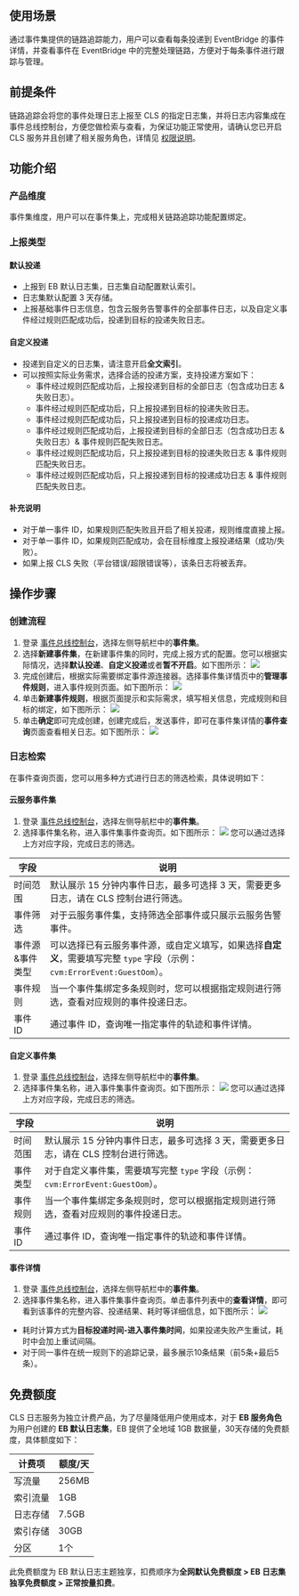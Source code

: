 ## 使用场景
通过事件集提供的链路追踪能力，用户可以查看每条投递到 EventBridge 的事件详情，并查看事件在 EventBridge 中的完整处理链路，方便对于每条事件进行跟踪与管理。

## 前提条件
链路追踪会将您的事件处理日志上报至 CLS 的指定日志集，并将日志内容集成在事件总线控制台，方便您做检索与查看，为保证功能正常使用，请确认您已开启 CLS 服务并且创建了相关服务角色，详情见 [权限说明](https://cloud.tencent.com/document/product/614/47110)。

## 功能介绍
### 产品维度
事件集维度，用户可以在事件集上，完成相关链路追踪功能配置绑定。

### 上报类型
#### 默认投递	
- 上报到 EB 默认日志集，日志集自动配置默认索引。
- 日志集默认配置 3 天存储。
- 上报基础事件日志信息，包含云服务告警事件的全部事件日志，以及自定义事件经过规则匹配成功后，投递到目标的投递失败日志。

#### 自定义投递
- 投递到自定义的日志集，请注意开启**全文索引**。
- 可以按照实际业务需求，选择合适的投递方案，支持投递方案如下：
    - 事件经过规则匹配成功后，上报投递到目标的全部日志（包含成功日志 & 失败日志）。
    - 事件经过规则匹配成功后，只上报投递到目标的投递失败日志。
    - 事件经过规则匹配成功后，只上报投递到目标的投递成功日志。
    - 事件经过规则匹配成功后，上报投递到目标的全部日志（包含成功日志 & 失败日志）& 事件规则匹配失败日志。
    - 事件经过规则匹配成功后，只上报投递到目标的投递失败日志 & 事件规则匹配失败日志。
    - 事件经过规则匹配成功后，只上报投递到目标的投递成功日志 & 事件规则匹配失败日志。

#### 补充说明
- 对于单一事件 ID，如果规则匹配失败且开启了相关投递，规则维度直接上报。
- 对于单一事件 ID，如果规则匹配成功，会在目标维度上报投递结果（成功/失败）。
- 如果上报 CLS 失败（平台错误/超限错误等），该条日志将被丢弃。



## 操作步骤
### 创建流程
1. 登录 [事件总线控制台](https://console.cloud.tencent.com/eb/)，选择左侧导航栏中的**事件集**。
2. 选择**新建事件集**，在新建事件集的同时，完成上报方式的配置。您可以根据实际情况，选择**默认投递**、**自定义投递**或者**暂不开启**。如下图所示：
![](https://qcloudimg.tencent-cloud.cn/raw/6cd88e7693637d2418e65517623721ef.png)
3. 完成创建后，根据实际需要绑定事件源连接器。选择事件集详情页中的**管理事件规则**，进入事件规则页面。如下图所示：
![](https://qcloudimg.tencent-cloud.cn/raw/5949863986d51b45f1c052b21264701d.png)
4. 单击**新建事件规则**，根据页面提示和实际需求，填写相关信息，完成规则和目标的绑定，如下图所示：
![](https://qcloudimg.tencent-cloud.cn/raw/d0d27d70588a8012e84c1f8bf32fccd7.png)
5. 单击**确定**即可完成创建，创建完成后，发送事件，即可在事件集详情的**事件查询**页面查看相关日志。如下图所示：
![](https://qcloudimg.tencent-cloud.cn/raw/2a131d583a130c0322020e90c5694b80.png)

### 日志检索
在事件查询页面，您可以用多种方式进行日志的筛选检索，具体说明如下：
#### 云服务事件集
1. 登录 [事件总线控制台](https://console.cloud.tencent.com/eb/)，选择左侧导航栏中的**事件集**。
2. 选择事件集名称，进入事件集事件查询页。如下图所示：
![](https://qcloudimg.tencent-cloud.cn/raw/3b560f93a9229923118398839867fc6a.png)
 您可以通过选择上方对应字段，完成日志的筛选。
 <table>
<thead>
<tr>
<th>字段</th>
<th>说明</th>
</tr>
</thead>
<tbody><tr>
<td>时间范围</td>
<td>默认展示 15 分钟内事件日志，最多可选择 3 天，需要更多日志，请在 CLS 控制台进行筛选。</td>
</tr>
<tr>
<td>事件筛选</td>
<td>对于云服务事件集，支持筛选全部事件或只展示云服务告警事件。</td>
</tr>
<tr>
<td>事件源&amp;事件类型</td>
<td>可以选择已有云服务事件源，或自定义填写，如果选择<strong>自定义</strong>，需要填写完整 <code>type</code> 字段（示例：<code>cvm:ErrorEvent:GuestOom</code>）。</td>
</tr>
<tr>
<td>事件规则</td>
<td>当一个事件集绑定多条规则时，您可以根据指定规则进行筛选，查看对应规则的事件投递日志。</td>
</tr>
<tr>
<td>事件 ID</td>
<td>通过事件 ID，查询唯一指定事件的轨迹和事件详情。</td>
</tr>
</tbody></table>
 
 
 
#### 自定义事件集
1. 登录 [事件总线控制台](https://console.cloud.tencent.com/eb/)，选择左侧导航栏中的**事件集**。
2. 选择事件集名称，进入事件集事件查询页。如下图所示：
![](https://qcloudimg.tencent-cloud.cn/raw/1b4a4cf153b35c1999d7e9e229c77eea.png)
 您可以通过选择上方对应字段，完成日志的筛选。
 <table>
<thead>
<tr>
<th>字段</th>
<th>说明</th>
</tr>
</thead>
<tbody><tr>
<td>时间范围</td>
<td>默认展示 15 分钟内事件日志，最多可选择 3 天，需要更多日志，请在 CLS 控制台进行筛选。</td>
</tr>
<tr>
<td>事件类型</td>
<td>对于自定义事件集，需要填写完整 <code>type</code> 字段（示例：<code>cvm:ErrorEvent:GuestOom</code>）。</td>
</tr>
<tr>
<td>事件规则</td>
<td>当一个事件集绑定多条规则时，您可以根据指定规则进行筛选，查看对应规则的事件投递日志。</td>
</tr>
<tr>
<td>事件 ID</td>
<td>通过事件 ID，查询唯一指定事件的轨迹和事件详情。</td>
</tr>
</tbody></table>

 
#### 事件详情
1. 登录 [事件总线控制台](https://console.cloud.tencent.com/eb/)，选择左侧导航栏中的**事件集**。
2. 选择事件集名称，进入事件集事件查询页。单击事件列表中的**查看详情**，即可看到该事件的完整内容、投递结果、耗时等详细信息，如下图所示：
![](https://qcloudimg.tencent-cloud.cn/raw/b751c83574bdf6e30c1f7d6fbdf2d3c8.png)
  - 耗时计算方式为**目标投递时间-进入事件集时间**，如果投递失败产生重试，耗时中会加上重试间隔。
  - 对于同一事件在统一规则下的追踪记录，最多展示10条结果（前5条+最后5条）。

## 免费额度
CLS 日志服务为独立计费产品，为了尽量降低用户使用成本，对于 **EB 服务角色**为用户创建的 **EB 默认日志集**，EB 提供了全地域 1GB 数据量，30天存储的免费额度，具体额度如下：
<table>
<thead>
<tr>
<th>计费项</th>
<th>额度/天</th>
</tr>
</thead>
<tbody><tr>
<td>写流量</td>
<td>256MB</td>
</tr>
<tr>
<td>索引流量</td>
<td>1GB</td>
</tr>
<tr>
<td>日志存储</td>
<td>7.5GB</td>
</tr>
<tr>
<td>索引存储</td>
<td>30GB</td>
</tr>
<tr>
<td>分区</td>
<td>1个</td>
</tr>
</tbody></table>
此免费额度为 EB 默认日志主题独享，扣费顺序为<b>全网默认免费额度 > EB 日志集独享免费额度 > 正常按量扣费</b>。
